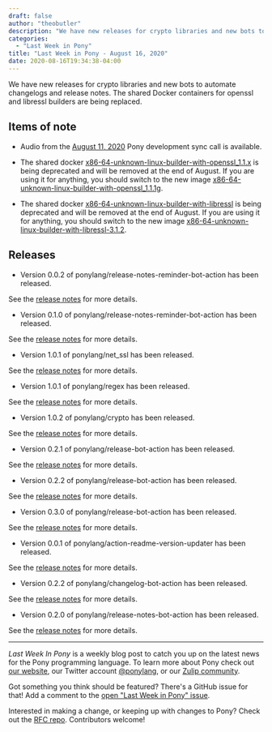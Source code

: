 ```yaml
---
draft: false
author: "theobutler"
description: "We have new releases for crypto libraries and new bots to automate changelogs and release notes. The shared Docker containers for openssl and libressl builders are being replaced."
categories:
  - "Last Week in Pony"
title: "Last Week in Pony - August 16, 2020"
date: 2020-08-16T19:34:38-04:00
---
```


We have new releases for crypto libraries and new bots to automate changelogs and release notes. The shared Docker containers for openssl and libressl builders are being replaced.
<!--more-->

## Items of note

- Audio from the [August 11, 2020](https://sync-recordings.ponylang.io/r/2020_08_11.m4a) Pony development sync call is available.

- The shared docker [x86-64-unknown-linux-builder-with-openssl_1.1.x](https://github.com/ponylang/shared-docker/tree/main/x86-64-unknown-linux-builder-with-openssl_1.1.x) is being deprecated and will be removed at the end of August. If you are using it for anything, you should switch to the new image [x86-64-unknown-linux-builder-with-openssl_1.1.1g](https://github.com/ponylang/shared-docker/tree/main/x86-64-unknown-linux-builder-with-openssl_1.1.1g).

- The shared docker [x86-64-unknown-linux-builder-with-libressl](https://github.com/ponylang/shared-docker/tree/main/x86-64-unknown-linux-builder-with-libressl) is being deprecated and will be removed at the end of August. If you are using it for anything, you should switch to the new image [x86-64-unknown-linux-builder-with-libressl-3.1.2](https://github.com/ponylang/shared-docker/tree/main/x86-64-unknown-linux-builder-with-libressl-3.1.2).

## Releases

- Version 0.0.2 of ponylang/release-notes-reminder-bot-action has been released.

See the [release notes](https://github.com/ponylang/release-notes-reminder-bot-action/releases/tag/0.0.2) for more details.

- Version 0.1.0 of ponylang/release-notes-reminder-bot-action has been released.

See the [release notes](https://github.com/ponylang/release-notes-reminder-bot-action/releases/tag/0.1.0) for more details.

- Version 1.0.1 of ponylang/net_ssl has been released.

See the [release notes](https://github.com/ponylang/net_ssl/releases/tag/1.0.1) for more details.

- Version 1.0.1 of ponylang/regex has been released.

See the [release notes](https://github.com/ponylang/regex/releases/tag/1.0.1) for more details.

- Version 1.0.2 of ponylang/crypto has been released.

See the [release notes](https://github.com/ponylang/crypto/releases/tag/1.0.2) for more details.

- Version 0.2.1 of ponylang/release-bot-action has been released.

See the [release notes](https://github.com/ponylang/release-bot-action/releases/tag/0.2.1) for more details.

- Version 0.2.2 of ponylang/release-bot-action has been released.

See the [release notes](https://github.com/ponylang/release-bot-action/releases/tag/0.2.2) for more details.

- Version 0.3.0 of ponylang/release-bot-action has been released.

See the [release notes](https://github.com/ponylang/release-bot-action/releases/tag/0.3.0) for more details.

- Version 0.0.1 of ponylang/action-readme-version-updater has been released.

See the [release notes](https://github.com/ponylang/action-readme-version-updater/releases/tag/0.0.1) for more details.

- Version 0.2.2 of ponylang/changelog-bot-action has been released.

See the [release notes](https://github.com/ponylang/changelog-bot-action/releases/tag/0.2.2) for more details.

- Version 0.2.0 of ponylang/release-notes-bot-action has been released.

See the [release notes](https://github.com/ponylang/release-notes-bot-action/releases/tag/0.2.0) for more details.

---

_Last Week In Pony_ is a weekly blog post to catch you up on the latest news for the Pony programming language. To learn more about Pony check out [our website](https://ponylang.io), our Twitter account [@ponylang](https://twitter.com/ponylang), or our [Zulip community](https://ponylang.zulipchat.com).

Got something you think should be featured? There's a GitHub issue for that! Add a comment to the [open "Last Week in Pony" issue](https://github.com/ponylang/ponylang.github.io/issues?q=is%3Aissue+is%3Aopen+label%3Alast-week-in-pony).

Interested in making a change, or keeping up with changes to Pony? Check out the [RFC repo](https://github.com/ponylang/rfcs). Contributors welcome!
